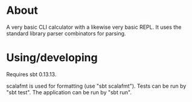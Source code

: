 
# About

A very basic CLI calculator with a likewise very basic REPL.
It uses the standard library parser combinators for parsing.

# Using/developing

Requires sbt 0.13.13.

scalafmt is used for formatting (use "sbt scalafmt"). Tests
can be run by "sbt test". The application can be run by
"sbt run".

